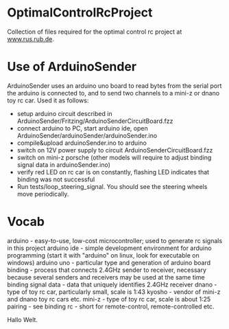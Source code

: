 OptimalControlRcProject
=======================

Collection of files required for the optimal control rc project at www.rus.rub.de.

Use of ArduinoSender
====================
ArduinoSender uses an arduino uno board to read bytes from the serial port the arduino is connected to, 
and to send two channels to a mini-z or dnano toy rc car. Used it as follows: 
- setup arduino circuit described in ArduinoSender/Fritzing/ArduinoSenderCircuitBoard.fzz
- connect arduino to PC, start arduino ide, open ArduinoSender/arduinoSender/arduinoSender.ino
- compile&upload arduinoSender.ino to arduino
- switch on 12V power supply to circuit ArduinoSenderCircuitBoard.fzz
- switch on mini-z porsche (other models will require to adjust binding signal data in arduinoSender.ino) 
- verify red LED on rc car is on constantly, flashing LED indicates that binding was not successful
- Run tests/loop_steering_signal. You should see the steering wheels move periodically.  

Vocab
=====
arduino - easy-to-use, low-cost microcontroller; used to generate rc signals in this project
arduino ide - simple development environment for arduino programming (start it with "arduino" on linux, look for executable on windows)
arduino uno - particular type and generation of arduino board
binding - process that connects 2.4GHz sender to receiver, necessary because several senders and receivers may be used at the same time
binding signal data - data that uniquely identifies 2.4GHz receiver
dnano - type of toy rc car, particularly small, scale is 1:43
kyosho - vendor of mini-z and dnano toy rc cars etc.
mini-z - type of toy rc car, scale is about 1:25  
pairing - see binding
rc - short for remote-control, remote-controlled etc.

Hallo Welt.
